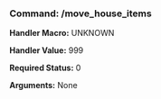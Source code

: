 ### Command: /move_house_items

**Handler Macro:** UNKNOWN

**Handler Value:** 999

**Required Status:** 0

**Arguments:**
None
